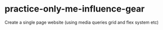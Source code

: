 # practice-only-me-influence-gear
Create a single page website (using media queries grid and flex system etc)
